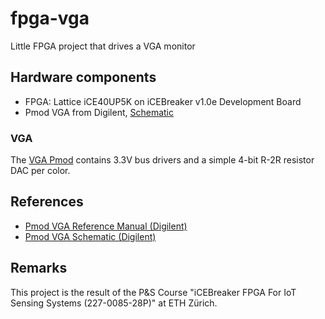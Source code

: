 # fpga-vga
Little FPGA project that drives a VGA monitor

## Hardware components
- FPGA: Lattice iCE40UP5K on iCEBreaker v1.0e Development Board
- Pmod VGA from Digilent, [Schematic](https://digilent.com/reference/_media/reference/pmod/pmodvga/pmodvga_sch.pdf)

### VGA
The [VGA Pmod](https://digilent.com/reference/_media/reference/pmod/pmodvga/pmodvga_rm.pdf)
contains 3.3V bus drivers and a simple 4-bit R-2R resistor DAC per
color. 


## References 
- [Pmod VGA Reference Manual (Digilent)](https://digilent.com/reference/_media/reference/pmod/pmodvga/pmodvga_rm.pdf)
- [Pmod VGA Schematic (Digilent)](https://digilent.com/reference/_media/reference/pmod/pmodvga/pmodvga_sch.pdf)

## Remarks
This project is the result of the P&S Course "iCEBreaker FPGA For IoT Sensing Systems (227-0085-28P)" at ETH Zürich.
